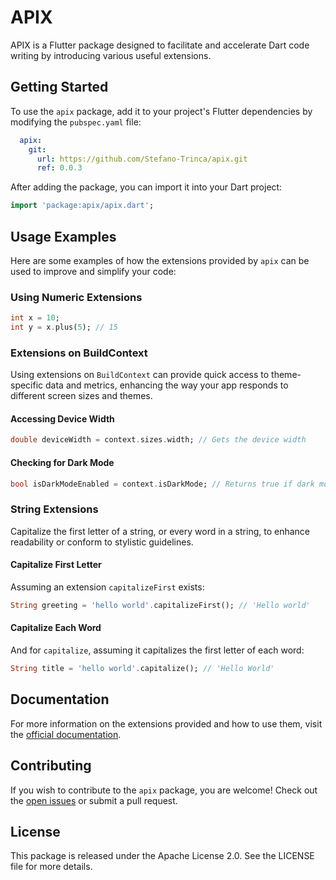 
# APIX

APIX is a Flutter package designed to facilitate and accelerate Dart code writing by introducing various useful extensions.

## Getting Started

To use the `apix` package, add it to your project's Flutter dependencies by modifying the `pubspec.yaml` file:

```yaml
  apix:
    git:
      url: https://github.com/Stefano-Trinca/apix.git
      ref: 0.0.3
```

After adding the package, you can import it into your Dart project:

```dart
import 'package:apix/apix.dart';
```

## Usage Examples

Here are some examples of how the extensions provided by `apix` can be used to improve and simplify your code:

### Using Numeric Extensions

```dart
int x = 10;
int y = x.plus(5); // 15
```

### Extensions on BuildContext

Using extensions on `BuildContext` can provide quick access to theme-specific data and metrics, enhancing the way your app responds to different screen sizes and themes.

#### Accessing Device Width

```dart
double deviceWidth = context.sizes.width; // Gets the device width
```

#### Checking for Dark Mode

```dart
bool isDarkModeEnabled = context.isDarkMode; // Returns true if dark mode is enabled
```

### String Extensions

Capitalize the first letter of a string, or every word in a string, to enhance readability or conform to stylistic guidelines.

#### Capitalize First Letter

Assuming an extension `capitalizeFirst` exists:

```dart
String greeting = 'hello world'.capitalizeFirst(); // 'Hello world'
```

#### Capitalize Each Word

And for `capitalize`, assuming it capitalizes the first letter of each word:

```dart
String title = 'hello world'.capitalize(); // 'Hello World'
```

## Documentation

For more information on the extensions provided and how to use them, visit the [official documentation](https://api.flutter.dev/).

## Contributing

If you wish to contribute to the `apix` package, you are welcome! Check out the [open issues](https://github.com/Stefano-Trinca/apix/issues) or submit a pull request.

## License

This package is released under the Apache License 2.0. See the LICENSE file for more details.
